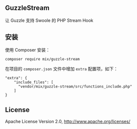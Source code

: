 ## GuzzleStream

让 Guzzle 支持 Swoole 的 PHP Stream Hook

## 安装

使用 Composer 安装：

```
composer require mix/guzzle-stream
```

在项目的 `composer.json` 文件中增加 `extra` 配置项，如下：

```
"extra": {
    "include_files": [
      "vendor/mix/guzzle-stream/src/functions_include.php"
    ]
}
```

## License

Apache License Version 2.0, http://www.apache.org/licenses/